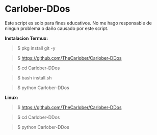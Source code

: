 # Carlober-DDos
Este script es solo para fines educativos. No me hago responsable de ningun problema o daño causado por este script.

**Instalacion Termux:**

>$ pkg install git -y

>$ https://github.com/TheCarlober/Carlober-DDos

>$ cd Carlober-DDos

>$ bash install.sh

>$ python Carlober-DDos


**Linux:**

>$ https://github.com/TheCarlober/Carlober-DDos

>$ cd Carlober-DDos

>$ python Carlober-DDos
